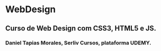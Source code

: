 # WebDesign

## Curso de Web Design com CSS3, HTML5 e JS.

### Daniel Tapias Morales, Serliv Cursos, plataforma UDEMY.
